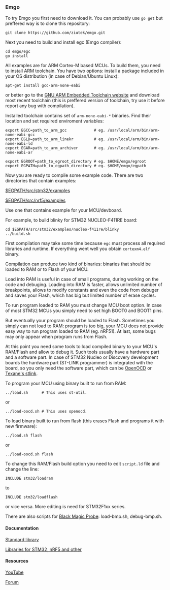 ### Emgo

To try Emgo you first need to download it. You can probably use `go get` but preffered way is to clone this repository:

	git clone https://github.com/ziutek/emgo.git

Next you need to build and install egc (Emgo compiler): 

    cd emgo/egc
    go install
  
All examples are for ARM Cortex-M based MCUs. To build them, you need to install ARM toolchain. You have two options: install a package included in your OS distribution (in case of Debian/Ubuntu Linux):

	apt-get install gcc-arm-none-eabi

or better go to the [GNU ARM Embedded Toolchain website](https://developer.arm.com/open-source/gnu-toolchain/gnu-rm) and download most recent toolchain (this is preffered version of toolchain, try use it before report any bug with compilation).

Installed toolchain contains set of `arm-none-eabi-*` binaries. Find their location and set required enviroment variables:

	export EGCC=path_to_arm_gcc            # eg. /usr/local/arm/bin/arm-none-eabi-gcc
	export EGLD=path_to_arm_linekr         # eg. /usr/local/arm/bin/arm-none-eabi-ld
	export EGAR=path_to_arm_archiver       # eg. /usr/local/arm/bin/arm-none-eabi-ar

	export EGROOT=path_to_egroot_directory # eg. $HOME/emgo/egroot
	export EGPATH=path_to_egpath_directory # eg. $HOME/emgo/egpath

Now you are ready to compile some example code. There are two directories that contain examples:

[$EGPATH/src/stm32/examples](https://github.com/ziutek/emgo/tree/master/egpath/src/stm32/examples)

[$EGPATH/src/nrf5/examples](https://github.com/ziutek/emgo/tree/master/egpath/src/nrf5/examples)

Use one that contains example for your MCU/devboard.

For example, to build blinky for STM32 NUCLEO-F411RE board:

	cd $EGPATH/src/stm32/examples/nucleo-f411re/blinky
    ../build.sh

First compilation may take some time because `egc` must process all required libraries and runtime. If everything went well you obtain `cortexm4.elf` binary.

Compilation can produce two kind of binaries: binaries that should be loaded to RAM or to Flash of your MCU.

Load into RAM is useful in case of small programs, during working on the code and debuging. Loading into RAM is faster, allows unlimited number of breakpoints, allows to modify constants and even the code from debuger and saves your Flash, which has big but limited number of erase cycles.

To run program loaded to RAM you must change MCU boot option. In case of most STM32 MCUs you simply need to set high BOOT0 and BOOT1 pins.

But eventually your program should be loaded to Flash. Sometimes you simply can not load to RAM: program is too big, your MCU does not provide easy way to run program loaded to RAM (eg. nRF51). At last, some bugs may only appear when program runs from Flash.

At this point you need some tools to load compiled binary to your MCU's RAM/Flash and allow to debug it. Such tools usually have a hardware part and a software part. In case of STM32 Nucleo or Discovery development boards the hardware part (ST-LINK programmer) is integrated with the board, so you only need the software part, which can be [OpenOCD](http://openocd.org) or [Texane's stlink](https://github.com/texane/stlink).

To program your MCU using binary built to run from RAM:

	../load.sh      # This uses st-util.

or

	../load-oocd.sh # This uses openocd.

To load binary built to run from flash (this erases Flash and programs it with new firmware):

	../load.sh flash

or

	../load-oocd.sh flash

To change this RAM/Flash build option you need to edit `script.ld` file and change the line:

	INCLUDE stm32/loadram

to

	INCLUDE stm32/loadflash

or vice versa. More editing is need for STM32F1xx series.

There are also scripts for [Black Magic Probe](https://github.com/blacksphere/blackmagic/wiki): load-bmp.sh, debug-bmp.sh.

#### Documentation

[Standard library](https://godoc.org/github.com/ziutek/emgo/egroot/src)

[Libraries for STM32, nRF5 and other](https://godoc.org/github.com/ziutek/emgo/egpath/src)

#### Resources

[YouTube](https://www.youtube.com/channel/UCAW4PLMDGO7_vY4sCG0jg6Q)

[Forum](https://groups.google.com/forum/#!forum/emgo)

